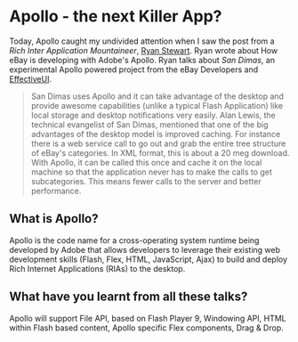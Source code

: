 # Apollo - the next Killer App?

Today, Apollo caught my undivided attention when I saw the post from a *Rich Inter Application Mountaineer*, [Ryan Stewart](http://blog.digitalbackcountry.com/). Ryan wrote about How eBay is developing with Adobe's Apollo. Ryan talks about *San Dimas*, an experimental Apollo powered project from the eBay Developers and [EffectiveUI](http://www.effectiveui.com/).

> San Dimas uses Apollo and it can take advantage of the desktop and provide awesome capabilities (unlike a typical Flash Application) like local storage and desktop notifications very easily. Alan Lewis, the technical evangelist of San Dimas, mentioned that one of the big advantages of the desktop model is improved caching. For instance there is a web service call to go out and grab the entire tree structure of eBay's categories. In XML format, this is about a 20 meg download. With Apollo, it can be called this once and cache it on the local machine so that the application never has to make the calls to get subcategories. This means fewer calls to the server and better performance.

## What is Apollo?

Apollo is the code name for a cross-operating system runtime being developed by Adobe that allows developers to leverage their existing web development skills (Flash, Flex, HTML, JavaScript, Ajax) to build and deploy Rich Internet Applications (RIAs) to the desktop.

## What have you learnt from all these talks?

Apollo will support File API, based on Flash Player 9, Windowing API, HTML within Flash based content, Apollo specific Flex components, Drag & Drop.
